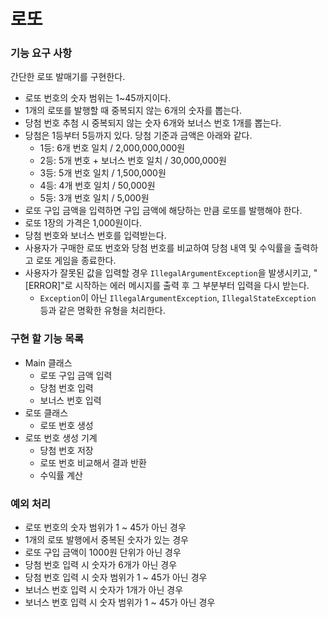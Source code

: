 # 로또

### 기능 요구 사항
간단한 로또 발매기를 구현한다.

- 로또 번호의 숫자 범위는 1~45까지이다.
- 1개의 로또를 발행할 때 중복되지 않는 6개의 숫자를 뽑는다.
- 당첨 번호 추첨 시 중복되지 않는 숫자 6개와 보너스 번호 1개를 뽑는다.
- 당첨은 1등부터 5등까지 있다. 당첨 기준과 금액은 아래와 같다.
  - 1등: 6개 번호 일치 / 2,000,000,000원
  - 2등: 5개 번호 + 보너스 번호 일치 / 30,000,000원
  - 3등: 5개 번호 일치 / 1,500,000원
  - 4등: 4개 번호 일치 / 50,000원
  - 5등: 3개 번호 일치 / 5,000원
- 로또 구입 금액을 입력하면 구입 금액에 해당하는 만큼 로또를 발행해야 한다.
- 로또 1장의 가격은 1,000원이다.
- 당첨 번호와 보너스 번호를 입력받는다.
- 사용자가 구매한 로또 번호와 당첨 번호를 비교하여 당첨 내역 및 수익률을 출력하고 로또 게임을 종료한다.
- 사용자가 잘못된 값을 입력할 경우 `IllegalArgumentException`을 발생시키고, "[ERROR]"로 시작하는 에러 메시지를 출력 후 그 부분부터 입력을 다시 받는다.
  - `Exception`이 아닌 `IllegalArgumentException`, `IllegalStateException` 등과 같은 명확한 유형을 처리한다.

### 구현 할 기능 목록
- Main 클래스
  - 로또 구입 금액 입력
  - 당첨 번호 입력
  - 보너스 번호 입력
- 로또 클래스
  - 로또 번호 생성
- 로또 번호 생성 기계
  - 당첨 번호 저장
  - 로또 번호 비교해서 결과 반환
  - 수익률 계산

### 예외 처리
- 로또 번호의 숫자 범위가 1 ~ 45가 아닌 경우
- 1개의 로또 발행에서 중복된 숫자가 있는 경우
- 로또 구입 금액이 1000원 단위가 아닌 경우
- 당첨 번호 입력 시 숫자가 6개가 아닌 경우
- 당첨 번호 입력 시 숫자 범위가 1 ~ 45가 아닌 경우
- 보너스 번호 입력 시 숫자가 1개가 아닌 경우
- 보너스 번호 입력 시 숫자 범위가 1 ~ 45가 아닌 경우
